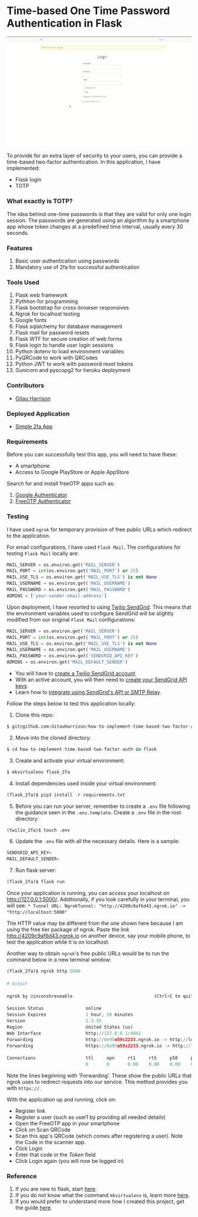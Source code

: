 # Time-based One Time Password Authentication in Flask

![2fa Demo](app/static/images/2fa_flask.gif)

To provide for an extra layer of security to your users, you can provide a time-based two-factor authentication. In this application, I have implemented:

* Flask login
* TOTP

### What exactly is TOTP?

The idea behind one-time passwords is that they are valid for only one login session. The passwords are generated using an algorithm by a smartphone app whose token changes at a predefined time interval, usually every 30 seconds.

### Features

1. Basic user authentication using passwords
2. Mandatory use of 2fa for successful authentication

### Tools Used

1. Flask web framework
2. Pythhon for programming
3. Flask bootstrap for cross-browser responsives
4. Ngrok for localhost testing
5. Google fonts
6. Flask sqlalchemy for database management
7. Flask mail for password resets
8. Flask WTF for secure creation of web forms
9. Flask login to handle user login sessions
10. Python dotenv to load environment variables
11. PyQRCode to work with QRCodes
12. Python JWT to work with password reset tokens
13. Gunicorn and pyscopg2 for heroku deployment

### Contributors

* [Gitau Harrison](https://github.com/GitauHarrison)

### Deployed Application

* [Simple 2fa App](https://simple-2fa.herokuapp.com/login?next=%2Fhome)

### Requirements

Before you can successfully test this app, you will need to have these:

* A smartphone
* Access to Google PlayStore or Apple AppStore

Search for and install freeOTP apps such as:

1. [Google Authenticator](https://play.google.com/store/apps/details?id=com.google.android.apps.authenticator2&hl=en_US&gl=US)
2. [FreeOTP Authenticator](https://play.google.com/store/apps/details?id=org.fedorahosted.freeotp&hl=en_US&gl=US)

### Testing

I have used `ngrok` for temporary provision of free public URLs which redirect to the application. 

For email configurations, I have used `Flask Mail`. The configurations for testing `Flask Mail` locally are:

```python
MAIL_SERVER = os.environ.get('MAIL_SERVER')
MAIL_PORT = int(os.environ.get('MAIL_PORT') or 25)
MAIL_USE_TLS = os.environ.get('MAIL_USE_TLS') is not None
MAIL_USERNAME = os.environ.get('MAIL_USERNAME')
MAIL_PASSWORD = os.environ.get('MAIL_PASSWORD')
ADMINS = ['your-sender-email-address']
```

Upon deployment, I have resorted to using [Twilio SendGrid](https://sendgrid.com/). This means that the environment variables used to configure SendGrid will be slightly modified from our original `Flask Mail` configurations:

```python
MAIL_SERVER = os.environ.get('MAIL_SERVER')
MAIL_PORT = int(os.environ.get('MAIL_PORT') or 25)
MAIL_USE_TLS = os.environ.get('MAIL_USE_TLS') is not None
MAIL_USERNAME = os.environ.get('MAIL_USERNAME')
MAIL_PASSWORD = os.environ.get('SENDGRID_API_KEY')
ADMINS = os.environ.get('MAIL_DEFAULT_SENDER')
```

* You will have to [create a Twilio SendGrid account](https://signup.sendgrid.com/). 
* With an active account, you will then need to [create your SendGrid API keys](https://app.sendgrid.com/settings/api_keys).
* Learn how to [integrate using SendGrid's API or SMTP Relay](https://app.sendgrid.com/guide/integrate/langs/smtp).

Follow the steps below to test this application locally:

1. Clone this repo:

```python
$ git@github.com:GitauHarrison/how-to-implement-time-based-two-factor-auth-in-flask.git
```
2. Move into the cloned directory:

```python
$ cd how-to-implement-time-based-two-factor-auth-in-flask
```

3. Create and activate your virtual environment:

```python
$ mkvirtualenv flask_2fa
```

4. Install dependencies used inside your virtual environment:

```python
(flask_2fa)$ pip3 install -r requirements.txt
```

5. Before you can run your server, remember to create a `.env` file following the guidance seen in the `.env.template`. Create a `.env` file in the root directory:

```python
(twilio_2fa)$ touch .env
```

6. Update the `.env` file with all the necessary details. Here is a sample:

```python
SENDGRID_API_KEY=
MAIL_DEFAULT_SENDER=
```

7. Run flask server:

```python
(flask_2fa)$ flask run
```

Once your application is running, you can access your localhost on http://127.0.0.1:5000/. Additionally, if you look carefully in your terminal, you will see: `* Tunnel URL: NgrokTunnel: "http://4209c9af6d43.ngrok.io" -> "http://localhost:5000"`

The HTTP value may be different from the one shown here because I am using the free tier package of ngrok. Paste the link http://4209c9af6d43.ngrok.io on another device, say your mobile phone, to test the application while it is on localhost.

Another way to obtain `ngrok`'s free public URLs would be to run the command below in a new terminal window:

```python
(flask_2fa)$ ngrok http 5000

# Output

ngrok by @inconshreveable                               (Ctrl+C to quit)
                                                                        
Session Status                online                                    
Session Expires               1 hour, 58 minutes                        
Version                       2.3.35                                    
Region                        United States (us)                        
Web Interface                 http://127.0.0.1:4042                     
Forwarding                    http://6e95e59c2233.ngrok.io -> http://loc
Forwarding                    https://6e95e59c2233.ngrok.io -> http://lo
                                                                        
Connections                   ttl     opn     rt1     rt5     p50     p9
                              0       0       0.00    0.00    0.00    0.
```

Note the lines beginning with 'Forwarding'. These show the public URLs that ngrok uses to redirect requests into our service. This method provides you with `https://`.

With the application up and running, click on:

* Register link
* Register a user (such as user1 by providing all needed details)
* Open the FreeOTP app in your smartphone
* Click on Scan QRCode
* Scan this app's QRCode (which comes after registering a user). Note the Code in the scanner app. 
* Click Login
* Enter that code in the _Token_ field
* Click Login again (you will now be logged in)

### Reference

1. If you are new to flask, start [here](https://gitauharrison-blog.herokuapp.com/personal-blog).
2. If you do not know what the command `mkvirtualenv` is, learn more [here](https://gitauharrison-blog.herokuapp.com/virtualenvwrapper).
3. If you would prefer to understand more how I created this project, get the guide [here](https://github.com/GitauHarrison/notes/blob/master/2fa_flask.md).